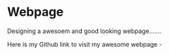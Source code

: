 # Webpage
Designing a awesoem and good looking webpage.......

Here is my Github link to visit my awesome webpage - 
